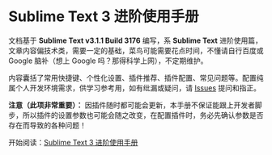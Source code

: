 # Sublime Text 3 进阶使用手册

文档基于 **Sublime Text v3.1.1 Build 3176** 编写，系 **Sublime Text** 进阶使用篇，文章内容偏技术类，需要一定的基础，菜鸟可能需要花点时间，不懂请自行百度或 Google 脑补（想上 Google 吗？那得科学上网），不定期维护。

内容囊括了常用快捷键、个性化设置、插件推荐、插件配置、常见问题等。配置纯属个人开发环境需求，供学习参考用，如有纰漏或疑问，请 [Issues](/issues) 提问和指正。

**注意（此项非常重要）：** 因插件随时都可能会更新，本手册不保证能跟上开发者脚步，所以插件的设置参数也可能会随之改变，在配置插件时，务必先确认参数是否存在而导致的各种问题！

开始阅读：<a href="/Sublime Text 进阶使用手册.md">Sublime Text 3 进阶使用手册</a>
